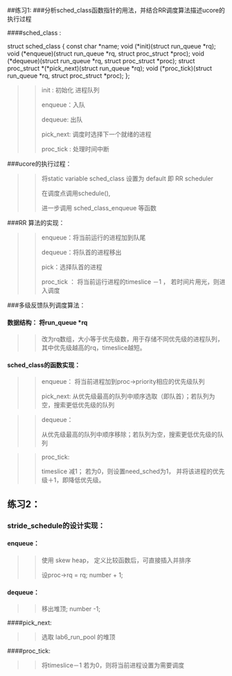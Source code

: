 ##练习1:
###分析sched_class函数指针的用法，并结合RR调度算法描述ucore的执行过程

####sched_class :


struct sched_class {
   const char *name;
   void (*init)(struct run_queue *rq);
   void (*enqueue)(struct run_queue *rq, struct proc_struct *proc);
   void (*dequeue)(struct run_queue *rq, struct proc_struct *proc);
   struct proc_struct *(*pick_next)(struct run_queue *rq);
   void (*proc_tick)(struct run_queue *rq, struct proc_struct *proc);
 };

> > 
> > init : 初始化 进程队列
> > 
> > enqueue：入队
 > > 
> > dequeue: 出队
> > 
> > pick_next: 调度时选择下一个就绪的进程
> > 
> > proc_tick : 处理时间中断


###ucore的执行过程：

> > 
> > 将static variable sched_class 设置为 default 即 RR scheduler
> > 
> > 在调度点调用schedule(), 
> > 
> > 进一步调用 sched_class_enqueue 等函数

###RR 算法的实现：
> > 
> > enqueue：将当前运行的进程加到队尾
> > 
> > dequeue：将队首的进程移出
 > >
> > pick：选择队首的进程
> > 
> > proc_tick ： 将当前运行进程的timeslice －1 ， 若时间片用光，则进入调度

###多级反馈队列调度算法：

#### 数据结构： 将run_queue *rq
> >
> > 改为rq数组，大小等于优先级数，用于存储不同优先级的进程队列，其中优先级越高的rq，timeslice越短。

> > 

#### sched_class的函数实现：

> > 
> > enqueue：
将当前进程加到proc->priority相应的优先级队列
> > 
> > pick_next:
> > 从优先级最高的队列中顺序选取（即队首）；若队列为空，搜索更低优先级的队列

 > >
> > dequeue：
> > 
> > 从优先级最高的队列中顺序移除；若队列为空，搜索更低优先级的队列

> > 
> > proc_tick:
> > 
> > timeslice 减1； 若为0，则设置need_sched为1， 并将该进程的优先级＋1，即降低优先级。




## 练习2：

### stride_schedule的设计实现：

#### enqueue：
>  > 
>  > 使用 skew heap， 定义比较函数后，可直接插入并排序
>  > 
>  > 设proc->rq = rq; number + 1;
>  >

#### dequeue：
> > 
>  > 移出堆顶; number -1;

####pick_next:
> > 
> > 选取 lab6_run_pool 的堆顶

####proc_tick:

> > 将timeslice－1 若为0，则将当前进程设置为需要调度
